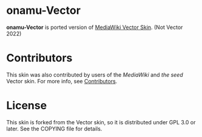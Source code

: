 # onamu-Vector
**onamu-Vector** is ported version of [MediaWiki Vector Skin](https://www.mediawiki.org/wiki/Skin:Vector). (Not Vector 2022)

# Contributors
This skin was also contributed by users of the _MediaWiki_ and _the seed_ Vector skin. For more info, see [Contributors](https://github.com/gravitykwon/onamu-Vector/graphs/contributors).

# License
This skin is forked from the Vector skin, so it is distributed under GPL 3.0 or later. See the COPYING file for details.
